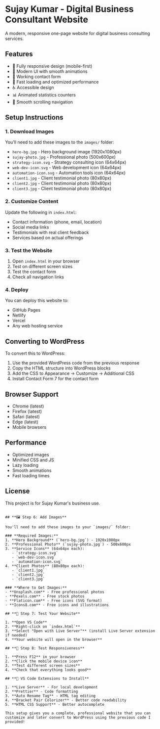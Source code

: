 # Sujay Kumar - Digital Business Consultant Website

A modern, responsive one-page website for digital business consulting services.

## Features

- 📱 Fully responsive design (mobile-first)
- 🎨 Modern UI with smooth animations
- 📧 Working contact form
- 🚀 Fast loading and optimized performance
- ♿ Accessible design
- 📊 Animated statistics counters
- 🎯 Smooth scrolling navigation

## Setup Instructions

### 1. Download Images
You'll need to add these images to the `images/` folder:

- `hero-bg.jpg` - Hero background image (1920x1080px)
- `sujay-photo.jpg` - Professional photo (500x600px)
- `strategy-icon.svg` - Strategy consulting icon (64x64px)
- `web-dev-icon.svg` - Web development icon (64x64px)
- `automation-icon.svg` - Automation tools icon (64x64px)
- `client1.jpg` - Client testimonial photo (80x80px)
- `client2.jpg` - Client testimonial photo (80x80px)
- `client3.jpg` - Client testimonial photo (80x80px)

### 2. Customize Content
Update the following in `index.html`:
- Contact information (phone, email, location)
- Social media links
- Testimonials with real client feedback
- Services based on actual offerings

### 3. Test the Website
1. Open `index.html` in your browser
2. Test on different screen sizes
3. Test the contact form
4. Check all navigation links

### 4. Deploy
You can deploy this website to:
- GitHub Pages
- Netlify
- Vercel
- Any web hosting service

## Converting to WordPress

To convert this to WordPress:
1. Use the provided WordPress code from the previous response
2. Copy the HTML structure into WordPress blocks
3. Add the CSS to Appearance → Customize → Additional CSS
4. Install Contact Form 7 for the contact form

## Browser Support

- Chrome (latest)
- Firefox (latest)
- Safari (latest)
- Edge (latest)
- Mobile browsers

## Performance

- Optimized images
- Minified CSS and JS
- Lazy loading
- Smooth animations
- Fast loading times

## License

This project is for Sujay Kumar's business use.
```

## **🖼️ Step 6: Add Images**

You'll need to add these images to your `images/` folder:

### **Required Images:**
1. **Hero Background** (`hero-bg.jpg`) - 1920x1080px
2. **Professional Photo** (`sujay-photo.jpg`) - 500x600px  
3. **Service Icons** (64x64px each):
   - `strategy-icon.svg`
   - `web-dev-icon.svg` 
   - `automation-icon.svg`
4. **Client Photos** (80x80px each):
   - `client1.jpg`
   - `client2.jpg`
   - `client3.jpg`

### **Where to Get Images:**
- **Unsplash.com** - Free professional photos
- **Pexels.com** - Free stock photos
- **Flaticon.com** - Free icons (SVG format)
- **Icons8.com** - Free icons and illustrations

## **🚀 Step 7: Test Your Website**

1. **Open VS Code**
2. **Right-click on `index.html`**
3. **Select "Open with Live Server"** (install Live Server extension if needed)
4. **Your website will open in the browser**

## **📱 Step 8: Test Responsiveness**

1. **Press F12** in your browser
2. **Click the mobile device icon**
3. **Test different screen sizes**
4. **Check that everything looks good**

## **🔧 VS Code Extensions to Install**

1. **Live Server** - For local development
2. **Prettier** - Code formatting
3. **Auto Rename Tag** - HTML tag editing
4. **Bracket Pair Colorizer** - Better code readability
5. **HTML CSS Support** - Better autocomplete

This setup gives you a complete, professional website that you can customize and later convert to WordPress using the previous code I provided!


